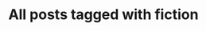 ---
layout: tag
title: "All posts tagged with fiction"
permalink: /weblog/tags/fiction/
taxonomy: fiction
---